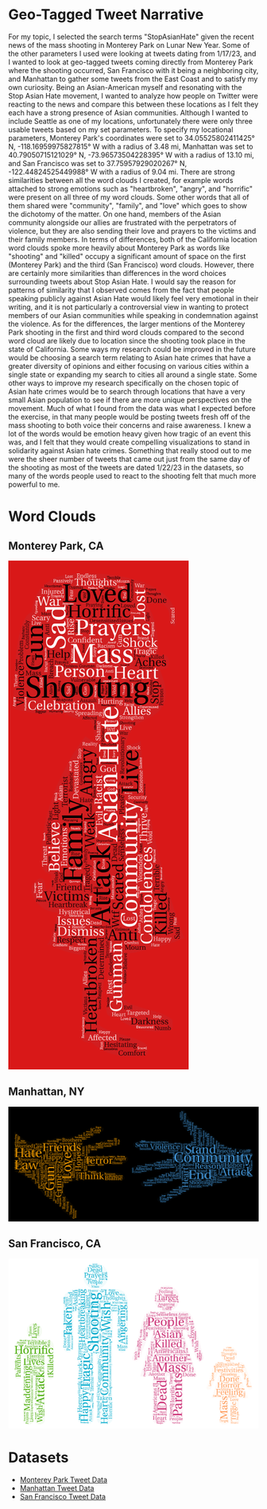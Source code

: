 # Geo-Tagged Tweet Narrative

<p>For my topic, I selected the search terms "StopAsianHate" given the recent news of the mass shooting in 
Monterey Park on Lunar New Year. Some of the other parameters I used were looking at tweets dating from 1/17/23, and I wanted to look at geo-tagged tweets coming directly from Monterey Park where the shooting occurred, San Francisco with it being a neighboring city, and Manhattan to gather some tweets from the East Coast and to satisfy my own curiosity. Being an Asian-American myself and resonating with the Stop Asian Hate movement, I wanted to analyze how people on Twitter were reacting to the news and compare this between these locations as I felt they each have a strong presence of Asian communities. Although I wanted to include Seattle as one of my locations, unfortunately there were only three usable tweets based on my set parameters. To specify my locational parameters, Monterey Park's coordinates were set to 34.05525802411425° N, -118.16959975827815° W with a radius of 3.48 mi, Manhattan was set to 40.79050715121029° N, -73.96573504228395° W with a radius of 13.10 mi, and San Francisco was set to 37.75957929020267° N, -122.44824525449988° W with a radius of 9.04 mi. There are strong similarities between all the word clouds I created, for example words attached to strong emotions such as "heartbroken", "angry", and "horrific" were present on all three of my word clouds. Some other words that all of them shared were "community", "family", and "love" which goes to show the dichotomy of the matter. On one hand, members of the Asian community alongside our allies are frustrated with the perpetrators of violence, but they are also sending their love and prayers to the victims and their family members. In terms of differences, both of the California location word clouds spoke more heavily about Monterey Park as words like "shooting" and "killed" occupy a significant amount of space on the first (Monterey Park) and the third (San Francisco) word clouds. However, there are certainly more similarities than differences in the word choices surrounding tweets about Stop Asian Hate. I would say the reason for patterns of similarity that I observed comes from the fact that people speaking publicly against Asian Hate would likely feel very emotional in their writing, and it is not particularly a controversial view in wanting to protect members of our Asian communities while speaking in condemnation against the violence. As for the differences, the larger mentions of the Monterey Park shooting in the first and third word clouds compared to the second word cloud are likely due to location since the shooting took place in the state of California. Some ways my research could be improved in the future would be choosing a search term relating to Asian hate crimes that have a greater diversity of opinions and either focusing on various cities within a single state or expanding my search to cities all around a single state. Some other ways to improve my research specifically on the chosen topic of Asian hate crimes would be to search through locations that have a very small Asian population to see if there are more unique perspectives on the movement. Much of what I found from the data was what I expected before the exercise, in that many people would be posting tweets fresh off of the mass shooting to both voice their concerns and raise awareness. I knew a lot of the words would be emotion heavy given how tragic of an event this was, and I felt that they would create compelling visualizations to stand in solidarity against Asian hate crimes. Something that really stood out to me were the sheer number of tweets that came out just from the same day of the shooting as most of the tweets are dated 1/22/23 in the datasets, so many of the words people used to react to the shooting felt that much more powerful to me.</p>

# Word Clouds

## Monterey Park, CA

![wordcloud-1](/img/wordcloud-1.png?raw=true)

## Manhattan, NY

![wordcloud-2](/img/wordcloud-2.png?raw=true)

## San Francisco, CA

![wordcloud-3](/img/wordcloud-3.png?raw=true)

# Datasets
* [Monterey Park Tweet Data][]
* [Manhattan Tweet Data][]
* [San Francisco Tweet Data][]

[Monterey Park Tweet Data]: https://docs.google.com/spreadsheets/d/e/2PACX-1vQpzZF_uNBhnATbI1FhpyQ4llVOlMihdqZrAMjjeyS-VDns62QQ6W76oIcXkSTlEF0bTFDe5jAqlI4e/pub?gid=341426396&single=true&output=csv
[Manhattan Tweet Data]: https://docs.google.com/spreadsheets/d/e/2PACX-1vRGSUwGPlLxFS6__U2Yqs5qsZI3uftjFuD8gxOKkITeF0qosaiaAGeWsxqvOqXcOL6amx5RxPMWHzXA/pub?gid=444410230&single=true&output=csv
[San Francisco Tweet Data]: https://docs.google.com/spreadsheets/d/e/2PACX-1vRH6lWNcmtHHtIPpzZP26mkLC0e1_-b57SZxU7nRJLOdTFGJD5YTryl9wIjERbQ0wsl2o3Ofk7AwBIt/pub?gid=533456745&single=true&output=csv
